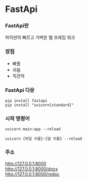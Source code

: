 # FastApi

### FastApi란
파이썬의 빠르고 가벼운 웹 프레임 워크

### 장점
- 빠름
- 쉬움
- 직관적


### FastApi 다운
```
pip install fastapi
pip install "uvicorn[standard]"
```

### 시작 명령어
```
uvicorn main:app --reload
```
```
uvicorn {파일 이름}:{앱 이름} --reload
```

### 주소
http://127.0.0.1:8000<br>
http://127.0.0.1:8000/docs<br>
http://127.0.0.1:8000/redoc

